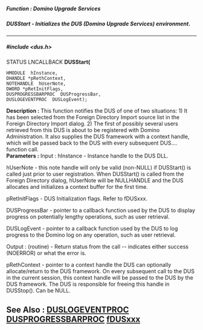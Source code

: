 ##### Function : Domino Upgrade Services
##### DUSStart - Initializes the DUS (Domino Upgrade Services) environment.
---
##### #include <dus.h>
STATUS LNCALLBACK **DUSStart(**

	HMODULE  hInstance,
	DHANDLE *pRethContext,
	NOTEHANDLE  hUserNote,
	DWORD *pRetInitFlags,
	DUSPROGRESSBARPROC  DUSProgressBar,
	DUSLOGEVENTPROC  DUSLogEvent);
**Description :**
This function notifies the DUS of one of two situations:
	1) It has been selected from the Foreign Directory Import source list 
in the Foreign Directory Import dialog.
	2) The first of possibly several users retrieved from this DUS is about 
to be registered with Domino Administration.
It also supplies the DUS framework with a context handle, which will be passed 
back to the DUS with every subsequent DUS.... function call.  
**Parameters :**
Input :
hInstance  -  Instance handle to the DUS DLL.

hUserNote  -  this note handle will only be valid  (non-NULL) if DUSStart() is called just prior to user registration.  When DUSStart() is called from the Foreign Directory dialog, hUserNote will be NULLHANDLE and the DUS allocates and initializes a context buffer for the first time.

pRetInitFlags  -  DUS Initialization flags.  Refer to fDUSxxx.

DUSProgressBar  -  pointer to a callback function used by the DUS to display progress on potentially lengthy operations, such as user retrieval.

DUSLogEvent  -  pointer to a callback function used by the DUS to log progress to the Domino log on any operation, such as user retrieval.

Output :
(routine)  -  Return status from the call -- indicates either success (NOERROR) or what the error is.


pRethContext  -  pointer to a context handle the DUS can optionally allocate/return to the DUS framework.  On every subsequent call to the DUS in the current session, this context handle will be passed to the DUS by the DUS framework.  The DUS is responsible for freeing this handle in DUSStop().  Can be NULL.

**See Also :**
[DUSLOGEVENTPROC](D:/md_files/DUSLOGEVENTPROC.md)
[DUSPROGRESSBARPROC](D:/md_files/DUSPROGRESSBARPROC.md)
[fDUSxxx](D:/md_files/fDUSxxx.md)
---
